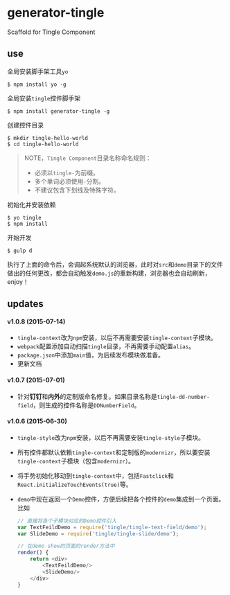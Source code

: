 # generator-tingle

Scaffold for Tingle Component

## use

全局安装脚手架工具`yo`

```shell
$ npm install yo -g
```

全局安装`tingle`控件脚手架

```shell
$ npm install generator-tingle -g
```

创建控件目录

```shell
$ mkdir tingle-hello-world
$ cd tingle-hello-world
```

> NOTE，`Tingle Component`目录名称命名规则：  
>
> * 必须以`tingle-`为前缀。  
> * 多个单词必须使用`-`分割。  
> * 不建议包含下划线及特殊字符。


初始化并安装依赖

```
$ yo tingle
$ npm install
```

开始开发

```
$ gulp d
```

执行了上面的命令后，会调起系统默认的浏览器，此时对`src`和`demo`目录下的文件做出的任何更改，都会自动触发`demo.js`的重新构建，浏览器也会自动刷新，enjoy！




## updates

#### v1.0.8 (2015-07-14)

* `tingle-context`改为`npm`安装，以后不再需要安装`tingle-context`子模块。
* `webpack`配置添加自动扫描`tingle`目录，不再需要手动配置`alias`。
* `package.json`中添加`main`值，为后续发布模块做准备。
* 更新文档

#### v1.0.7 (2015-07-01)

* 针对**钉钉**和**内外**的定制版命名修复。如果目录名称是`tingle-dd-number-field`，则生成的控件名称是`DDNumberField`。

#### v1.0.6 (2015-06-30)

* `tingle-style`改为`npm`安装，以后不再需要安装`tingle-style`子模块。
* 所有控件都默认依赖`tingle-context`和定制版的`modernizr`，所以要安装`tingle-context`子模块（包含`modernizr`）。
* 将手势初始化移动到`tingle-context`中，包括`Fastclick`和`React.initializeTouchEvents(true)`等。
* `demo`中现在返回一个`Demo`控件，方便后续把各个控件的`demo`集成到一个页面。比如 

	```js
	// 直接将各个子模块对应的Demo控件引入
	var TextFeildDemo = require('tingle/tingle-text-field/demo');
	var SlideDemo = require('tingle/tingle-slide/demo');

	// 在demo show的页面的render方法中
	render() {
		return <div>
			<TextFeildDemo/>
			<SlideDemo/>
		</div>
	}
	```